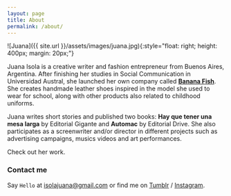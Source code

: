 ```yaml
---
layout: page
title: About
permalink: /about/
---
```

![Juana]({{ site.url }}/assets/images/juana.jpg){:style="float: right; height: 400px; margin: 20px;"}

Juana Isola is a creative writer and fashion entrepreneur from Buenos Aires, Argentina. After finishing her studies in Social Communication in Universidad Austral, she launched her own company called [**Banana Fish**][bf]. She creates handmade leather shoes inspired in the model she used to wear for school, along with other products also related to childhood uniforms.

Juana writes short stories and published two books: **Hay que tener una mesa larga** by Editorial Gigante and **Automac** by Editorial Drive. She also participates as a screenwriter and/or director in different projects such as advertising campaigns, musics videos and art performances.

Check out her work.

### Contact me

Say `Hello` at [isolajuana@gmail.com](mailto:isolajuana@gmail.com) or find me on [Tumblr][tumblr] / [Instagram][instagram].


[bf]: http://www.bananafishzapatos.com
[tumblr]: http://thejuanabanana.tumblr.com/
[instagram]: https://instagram.com/thejuanabanana